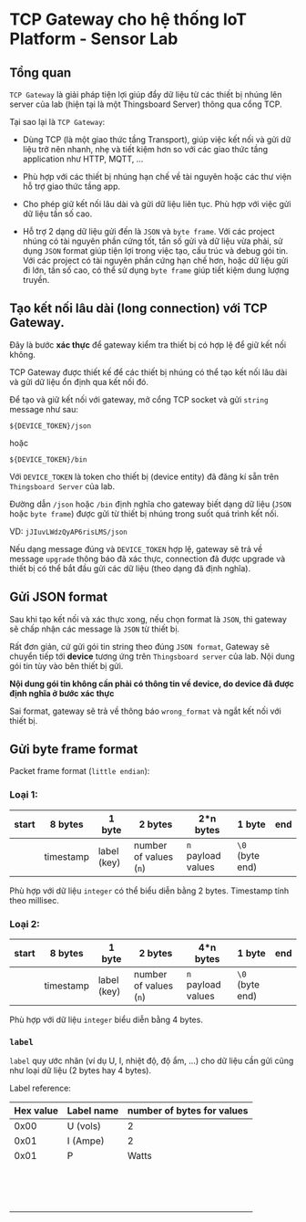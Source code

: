 # TCP Gateway cho hệ thống IoT Platform - Sensor Lab

## Tổng quan

`TCP Gateway` là giải pháp tiện lợi giúp đẩy dữ liệu từ các thiết bị nhúng lên server của lab (hiện tại là một Thingsboard Server) thông qua cổng TCP.

Tại sao lại là `TCP Gateway`:

- Dùng TCP (là một giao thức tầng Transport), giúp việc kết nối và gửi dữ liệu trở nên nhanh, nhẹ và tiết kiệm hơn so với các giao thức tầng application như HTTP, MQTT, ...

- Phù hợp với các thiết bị nhúng hạn chế về tài nguyên hoặc các thư viện hỗ trợ giao thức tầng app.

- Cho phép giữ kết nối lâu dài và gửi dữ liệu liên tục. Phù hợp với việc gửi dữ liệu tần số cao.

- Hỗ trợ 2 dạng dữ liệu gửi đến là `JSON` và `byte frame`. Với các project nhúng có tài nguyên phần cứng tốt, tần số gửi và dữ liệu vừa phải, sử dụng `JSON` format giúp tiện lợi trong việc tạo, cấu trúc và debug gói tin. Với các project có tài nguyên phần cứng hạn chế hơn, hoặc dữ liệu gửi đi lớn, tần số cao, có thể sử dụng `byte frame` giúp tiết kiệm dung lượng truyền.

## Tạo kết nối lâu dài (long connection) với TCP Gateway.

Đây là bước **xác thực** để gateway kiểm tra thiết bị có hợp lệ để giữ kết nối không.

TCP Gateway được thiết kế để các thiết bị nhúng có thể tạo kết nối lâu dài và gửi dữ liệu ổn định qua kết nối đó.

Để tạo và giữ kết nối với gateway, mở cổng TCP socket và gửi `string` message như sau:

```
${DEVICE_TOKEN}/json
```

hoặc 

```
${DEVICE_TOKEN}/bin
```

Với `DEVICE_TOKEN` là token cho thiết bị (device entity) đã đăng kí sẵn trên `Thingsboard Server` của lab.

Đường dẫn `/json` hoặc `/bin` định nghĩa cho gateway biết dạng dữ liệu (`JSON` hoặc `byte frame`) được gửi từ thiết bị nhúng trong suốt quá trình kết nối.

VD: `jJIuvLWdzQyAP6risLMS/json`

Nếu dạng message đúng và `DEVICE_TOKEN` hợp lệ, gateway sẽ trả về message `upgrade` thông báo đã xác thực, connection đã được upgrade và thiết bị có thể bắt đầu gửi các dữ liệu (theo dạng đã định nghĩa).

## Gửi JSON format

Sau khi tạo kết nối và xác thực xong, nếu chọn format là `JSON`, thì gateway sẽ chấp nhận các message là `JSON` từ thiết bị.

Rất đơn giản, cứ gửi gói tin string theo đúng `JSON format`, Gateway sẽ chuyển tiếp tới **device** tương ứng trên `Thingsboard server` của lab. Nội dung gói tin tùy vào bên thiết bị gửi.

**Nội dung gói tin không cần phải có thông tin về device, do device đã được định nghĩa ở bước xác thực**

Sai format, gateway sẽ trả về thông báo `wrong_format` và ngắt kết nối với thiết bị.

## Gửi byte frame format

Packet frame format (`little endian`):

### Loại 1: 

| start | 8 bytes | 1 byte | 2 bytes | 2*n bytes | 1 byte | end |
| --- | --- | --- | --- | --- | --- | --- |
|  | timestamp | label (key) | number of values (`n`)  | `n` payload values | `\0` (byte end) | |

Phù hợp với dữ liệu `integer` có thể biểu diễn bằng 2 bytes. Timestamp tính theo millisec.

### Loại 2:

| start | 8 bytes | 1 byte | 2 bytes | 4*n bytes | 1 byte | end |
| --- | --- | --- | --- | --- | --- | --- |
|  | timestamp | label (key) | number of values (`n`)  | `n` payload values | `\0` (byte end) | |

Phù hợp với dữ liệu `integer` biểu diễn bằng 4 bytes.

### `label`

`label` quy ước nhãn (ví dụ U, I, nhiệt độ, độ ẩm, ...) cho dữ liệu cần gửi cũng như loại dữ liệu (2 bytes hay 4 bytes).

Label reference:

| Hex value | Label name | number of bytes for values |
| --- | --- | --- |
| 0x00 | U (vols) | 2 |
| 0x01| I (Ampe) | 2 |
|0x01 | P | Watts | 2 |
||||
||||
||||
||||
||||
||||
||||
||||
||||
||||
||||
||||
||||
||||





